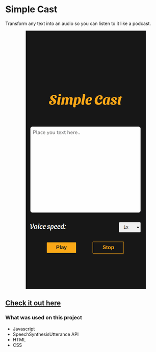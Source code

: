 # Simple Cast

Transform any text into an audio so you can listen to it like a podcast.

<p align="center">
  <img src="./demo.gif">
</p>

## [Check it out here](https://lnardon.github.io/SimpleCast/ "Homepage")

### What was used on this project

- Javascript
- SpeechSynthesisUtterance API
- HTML
- CSS
